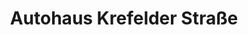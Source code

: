 ---
title: "Autohaus Krefelder Straße"
url: /moenchengladbach/autohaus-krefelder-strasse/
shop: Autohaus
---